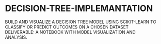 # DECISION-TREE-IMPLEMANTATION
BUILD AND VISUALIZE A DECISION TREE MODEL USING SCIKIT-LEARN TO CLASSIFY OR PREDICT OUTCOMES ON A CHOSEN DATASET DELIVERABLE: A NOTEBOOK WITH MODEL VISUALIZATION AND ANALYSIS.
